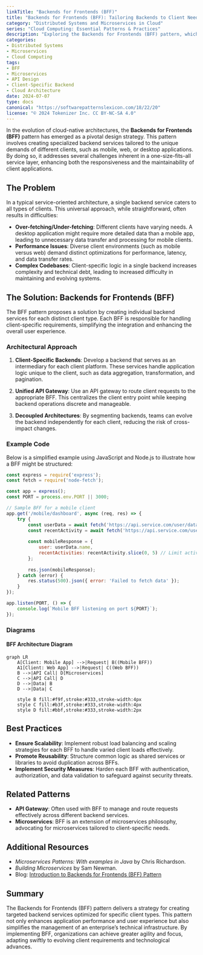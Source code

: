 ```yaml
---
linkTitle: "Backends for Frontends (BFF)"
title: "Backends for Frontends (BFF): Tailoring Backends to Client Needs"
category: "Distributed Systems and Microservices in Cloud"
series: "Cloud Computing: Essential Patterns & Practices"
description: "Exploring the Backends for Frontends (BFF) pattern, which involves creating customized backend services to cater to the specific needs of different client applications, enhancing flexibility and performance in distributed systems."
categories:
- Distributed Systems
- Microservices
- Cloud Computing
tags:
- BFF
- Microservices
- API Design
- Client-Specific Backend
- Cloud Architecture
date: 2024-07-07
type: docs
canonical: "https://softwarepatternslexicon.com/18/22/20"
license: "© 2024 Tokenizer Inc. CC BY-NC-SA 4.0"
---
```



In the evolution of cloud-native architectures, the **Backends for Frontends (BFF)** pattern has emerged as a pivotal design strategy. This pattern involves creating specialized backend services tailored to the unique demands of different clients, such as mobile, web, or desktop applications. By doing so, it addresses several challenges inherent in a one-size-fits-all service layer, enhancing both the responsiveness and the maintainability of client applications.

## The Problem

In a typical service-oriented architecture, a single backend service caters to all types of clients. This universal approach, while straightforward, often results in difficulties:

- **Over-fetching/Under-fetching**: Different clients have varying needs. A desktop application might require more detailed data than a mobile app, leading to unnecessary data transfer and processing for mobile clients.
- **Performance Issues**: Diverse client environments (such as mobile versus web) demand distinct optimizations for performance, latency, and data transfer rates.
- **Complex Codebases**: Client-specific logic in a single backend increases complexity and technical debt, leading to increased difficulty in maintaining and evolving systems.

## The Solution: Backends for Frontends (BFF)

The BFF pattern proposes a solution by creating individual backend services for each distinct client type. Each BFF is responsible for handling client-specific requirements, simplifying the integration and enhancing the overall user experience.

### Architectural Approach

1. **Client-Specific Backends**: Develop a backend that serves as an intermediary for each client platform. These services handle application logic unique to the client, such as data aggregation, transformation, and pagination.

2. **Unified API Gateway**: Use an API gateway to route client requests to the appropriate BFF. This centralizes the client entry point while keeping backend operations discrete and manageable.

3. **Decoupled Architectures**: By segmenting backends, teams can evolve the backend independently for each client, reducing the risk of cross-impact changes.

### Example Code

Below is a simplified example using JavaScript and Node.js to illustrate how a BFF might be structured:

```javascript
const express = require('express');
const fetch = require('node-fetch');

const app = express();
const PORT = process.env.PORT || 3000;

// Sample BFF for a mobile client
app.get('/mobile/dashboard', async (req, res) => {
    try {
        const userData = await fetch('https://api.service.com/user/data').then(res => res.json());
        const recentActivity = await fetch('https://api.service.com/user/activity').then(res => res.json());
        
        const mobileResponse = {
            user: userData.name,
            recentActivities: recentActivity.slice(0, 5) // Limit activities to 5 for mobile
        };
        
        res.json(mobileResponse);
    } catch (error) {
        res.status(500).json({ error: 'Failed to fetch data' });
    }
});

app.listen(PORT, () => {
    console.log(`Mobile BFF listening on port ${PORT}`);
});
```

### Diagrams

#### BFF Architecture Diagram
```mermaid
graph LR
    A[Client: Mobile App] -->|Request| B((Mobile BFF))
    A1[Client: Web App] -->|Request| C((Web BFF))
    B -->|API Call| D[Microservices]
    C -->|API Call| D
    D -->|Data| B
    D -->|Data| C
    
    style B fill:#f9f,stroke:#333,stroke-width:4px
    style C fill:#b3f,stroke:#333,stroke-width:4px
    style D fill:#bbf,stroke:#333,stroke-width:2px
```

## Best Practices

- **Ensure Scalability**: Implement robust load balancing and scaling strategies for each BFF to handle varied client loads effectively.
- **Promote Reusability**: Structure common logic as shared services or libraries to avoid duplication across BFFs.
- **Implement Security Measures**: Harden each BFF with authentication, authorization, and data validation to safeguard against security threats.

## Related Patterns

- **API Gateway**: Often used with BFF to manage and route requests effectively across different backend services.
- **Microservices**: BFF is an extension of microservices philosophy, advocating for microservices tailored to client-specific needs.

## Additional Resources

- *Microservices Patterns: With examples in Java* by Chris Richardson.
- *Building Microservices* by Sam Newman.
- Blog: [Introduction to Backends for Frontends (BFF) Pattern](https://example-blog.com)

## Summary

The Backends for Frontends (BFF) pattern delivers a strategy for creating targeted backend services optimized for specific client types. This pattern not only enhances application performance and user experience but also simplifies the management of an enterprise’s technical infrastructure. By implementing BFF, organizations can achieve greater agility and focus, adapting swiftly to evolving client requirements and technological advances.

